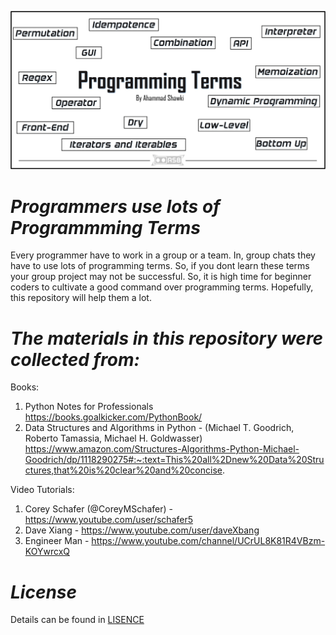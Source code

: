 ![Poster](https://github.com/ahammadshawki8/Programming-Terms/blob/master/term.jpg)

# _Programmers use lots of Programmming Terms_

Every programmer have to work in a group or a team. In, group chats they have to use lots of programming terms. So, if you dont learn these terms your group project may not be successful. So, it is high time for beginner coders to cultivate a good command over programming terms. Hopefully, this repository will help them a lot.


# _The materials in this repository were collected from:_

Books:
  1. Python Notes for Professionals https://books.goalkicker.com/PythonBook/ 
  2. Data Structures and Algorithms in Python - (Michael T. Goodrich, Roberto Tamassia, Michael H. Goldwasser) https://www.amazon.com/Structures-Algorithms-Python-Michael-Goodrich/dp/1118290275#:~:text=This%20all%2Dnew%20Data%20Structures,that%20is%20clear%20and%20concise.

Video Tutorials:
  1. Corey Schafer (@CoreyMSchafer) - https://www.youtube.com/user/schafer5
  2. Dave Xiang - https://www.youtube.com/user/daveXbang
  3. Engineer Man - https://www.youtube.com/channel/UCrUL8K81R4VBzm-KOYwrcxQ

# _License_
Details can be found in [LISENCE](https://github.com/ahammadshawki8/Programming-Terms/blob/master/LISENCE)
